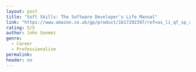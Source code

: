 ```yaml
---
layout: post
title: "Soft Skills: The Software Developer's Life Manual"
link: "https://www.amazon.co.uk/gp/product/1617292397/ref=as_li_qf_sp_asin_il_tl?ie=UTF8&camp=1634&creative=6738&creativeASIN=1617292397&linkCode=as2&tag=jussihallilac-21"
rating: 5/5
author: John Sonmez
genre:
  - Career
  - Professionalism
permalink:
header: no
---
```

